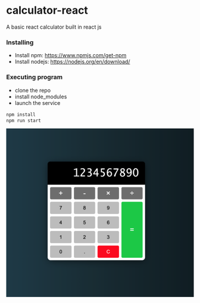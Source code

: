 # calculator-react
A basic react calculator built in react js 

### Installing

* Install npm: https://www.npmjs.com/get-npm
* Install nodejs: https://nodejs.org/en/download/

### Executing program

* clone the repo
* install node_modules
* launch the service
```
npm install
npm run start
```


![alt text](https://github.com/intizarahmad/calculator-react/blob/master/Screenshot%202021-02-11%20at%2011.03.44%20PM.png)
